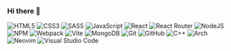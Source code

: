 ### Hi there 👋

<!--
**ary82/ary82** is a ✨ _special_ ✨ repository because its `README.md` (this file) appears on your GitHub profile.

Here are some ideas to get you started:

- 🔭 I’m currently working on ...
- 🌱 I’m currently learning ...
- 👯 I’m looking to collaborate on ...
- 🤔 I’m looking for help with ...
- 💬 Ask me about ...
- 📫 How to reach me: ...
- 😄 Pronouns: ...
- ⚡ Fun fact: ...
-->

![HTML5](https://img.shields.io/badge/html5-%23E34F26.svg?style=for-the-badge&logo=html5&logoColor=white?link=https%3A%2F%2Fhtml.spec.whatwg.org%2Fmultipage)
![CSS3](https://img.shields.io/badge/css3-%231572B6.svg?style=for-the-badge&logo=css3&logoColor=white?link=https%3A%2F%2Fwww.w3.org%2FStyle%2FCSS)
![SASS](https://img.shields.io/badge/SASS-hotpink.svg?style=for-the-badge&logo=SASS&logoColor=white?link=https%3A%2F%2Fsass-lang.com)
![JavaScript](https://img.shields.io/badge/javascript-%23323330.svg?style=for-the-badge&logo=javascript&logoColor=%23F7DF1E?link=https%3A%2F%2Fwww.ecma-international.org%2Fpublications-and-standards%2Fstandards%2Fecma-262%2F)
![React](https://img.shields.io/badge/react-%2320232a.svg?style=for-the-badge&logo=react&logoColor=%2361DAFB?link=https%3A%2F%2Freact.dev%2F)
![React Router](https://img.shields.io/badge/React_Router-CA4245?style=for-the-badge&logo=react-router&logoColor=white?link=https%3A%2F%2Freactrouter.com%2Fen%2Fmain%2F)
![NodeJS](https://img.shields.io/badge/node.js-6DA55F?style=for-the-badge&logo=node.js&logoColor=white?link=https%3A%2F%2Fnodejs.org%2Fen%2F)
![NPM](https://img.shields.io/badge/NPM-%23CB3837.svg?style=for-the-badge&logo=npm&logoColor=white?link=https%3A%2F%2Fwww.npmjs.com%2F)
![Webpack](https://img.shields.io/badge/webpack-%238DD6F9.svg?style=for-the-badge&logo=webpack&logoColor=black?link=https%3A%2F%2Fwebpack.js.org%2F)
![Vite](https://img.shields.io/badge/vite-%23646CFF.svg?style=for-the-badge&logo=vite&logoColor=white?link=https%3A%2F%2Fvitejs.dev)
![MongoDB](https://img.shields.io/badge/MongoDB-%234ea94b.svg?style=for-the-badge&logo=mongodb&logoColor=white?link=https%3A%2F%2Fwww.mongodb.com%2F)
![Git](https://img.shields.io/badge/git-%23F05033.svg?style=for-the-badge&logo=git&logoColor=white?link=https%3A%2F%2Fgit-scm.com)
![GitHub](https://img.shields.io/badge/github-%23121011.svg?style=for-the-badge&logo=github&logoColor=white?link=https%3A%2F%2Fgithub.com)
![C++](https://img.shields.io/badge/c++-%2300599C.svg?style=for-the-badge&logo=c%2B%2B&logoColor=white?link=https%3A%2F%2Fisocpp.org)
![Arch](https://img.shields.io/badge/Arch%20Linux-1793D1?logo=arch-linux&logoColor=fff&style=for-the-badge?link=https%3A%2F%2Farchlinux.org)
![Neovim](https://img.shields.io/badge/NeoVim-%2357A143.svg?&style=for-the-badge&logo=neovim&logoColor=white?link=https%3A%2F%2Fneovim.io%2F)
![Visual Studio Code](https://img.shields.io/badge/Visual%20Studio%20Code-0078d7.svg?style=for-the-badge&logo=visual-studio-code&logoColor=white?link=https%3A%2F%2Fcode.visualstudio.com%2F)
